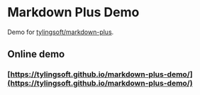 # Markdown Plus Demo

Demo for [tylingsoft/markdown-plus](https://github.com/tylingsoft/markdown-plus).


## Online demo

### [https://tylingsoft.github.io/markdown-plus-demo/](https://tylingsoft.github.io/markdown-plus-demo/)
